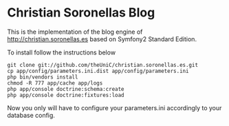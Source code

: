 Christian Soronellas Blog
=========================

This is the implementation of the blog engine of http://christian.soronellas.es
based on Symfony2 Standard Edition.

To install follow the instructions below

```shell
git clone git://github.com/theUniC/christian.soronellas.es.git
cp app/config/parameters.ini.dist app/config/parameters.ini
php bin/vendors install
chmod -R 777 app/cache app/logs
php app/console doctrine:schema:create
php app/console doctrine:fixtures:load
```

Now you only will have to configure your parameters.ini accordingly to your database config.